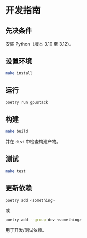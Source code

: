 # 开发指南

## 先决条件

安装 Python（版本 3.10 至 3.12）。

## 设置环境

```bash
make install
```

## 运行

```bash
poetry run gpustack
```

## 构建

```bash
make build
```

并在 `dist` 中检查构建产物。

## 测试

```bash
make test
```

## 更新依赖

```bash
poetry add <something>
```

或

```bash
poetry add --group dev <something>
```

用于开发/测试依赖。